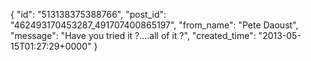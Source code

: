  {
   "id": "513138375388766",
   "post_id": "462493170453287_491707400865197",
   "from_name": "Pete Daoust",
   "message": "Have you tried it ?....all of it ?",
   "created_time": "2013-05-15T01:27:29+0000"
 }
